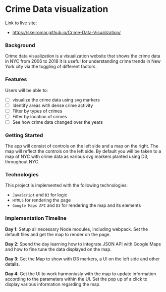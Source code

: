 # Crime Data visualization

Link to live site:
- https://skeiromar.github.io/Crime-Data-Visualization/

### Background

Crime data visualization is a visualization website that shows the crime data in NYC from 2006 to 2018 It is useful for 
understanding crime trends in New York city via the toggling of different factors. 


### Features  

Users will be able to:
- [ ] visualize the crime data using svg markers
- [ ] Identify areas with dense crime activity
- [ ] Filter by types of crimes
- [ ] Filter by location of crimes
- [ ] See how crime data changed over the years

### Getting Started

The app will consist of controls on the left side and a map on the right. The map will reflect the controls on the left side.
By default you will be taken to a map of NYC with crime data as various svg markers planted using D3, throughout NYC.



### Technologies

This project is implemented with the following technologies:

- `JavaScript` and `D3` for logic
- `HTML5` for rendering the page
- `Google Maps API` and `D3` for rendering the map and its elements


### Implementation Timeline 

**Day 1**: Setup all necessary Node modules, including webpack. Set the default files and get the map to render on the page.

**Day 2**: Spend the day learning how to integrate JSON API with Google Maps and how to fine tune the data displayed on the map.

**Day 3**: Get the Map to show with D3 markers, a UI on the left side and other details.

**Day 4**: Get the UI to work harmoniusly with the map to update information according to the parameters within the UI. Set the pop up of a click to display various information regarding the map.
